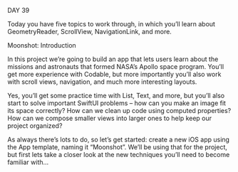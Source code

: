 DAY 39

Today you have five topics to work through, in which you’ll learn about GeometryReader, ScrollView, NavigationLink, and more.




Moonshot: Introduction


In this project we’re going to build an app that lets users learn about the missions and astronauts that formed NASA’s Apollo space program. You’ll get more experience with Codable, but more importantly you’ll also work with scroll views, navigation, and much more interesting layouts.

Yes, you’ll get some practice time with List, Text, and more, but you’ll also start to solve important SwiftUI problems – how can you make an image fit its space correctly? How can we clean up code using computed properties? How can we compose smaller views into larger ones to help keep our project organized?

As always there’s lots to do, so let’s get started: create a new iOS app using the App template, naming it “Moonshot”. We’ll be using that for the project, but first lets take a closer look at the new techniques you’ll need to become familiar with… 

